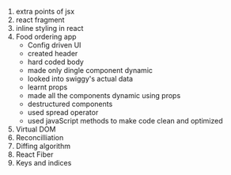 1. extra points of jsx
2. react fragment
3. inline styling in react
4. Food ordering app
    - Config driven UI
    - created header
    - hard coded body 
    - made only dingle component dynamic
    - looked into swiggy's actual data
    - learnt props
    - made all the components dynamic using props
    - destructured components 
    - used spread operator
    - used javaScript methods to make code clean and optimized
5. Virtual DOM
6. Reconcilliation 
7. Diffing algorithm
8. React Fiber
9. Keys and indices